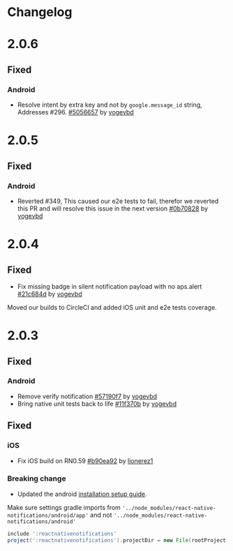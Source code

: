# Changelog
# 2.0.6
## Fixed
### Android
* Resolve intent by extra key and not by `google.message_id` string, Addresses #296.  [#5056657](https://github.com/wix/react-native-notifications/pull/358/commits/5056657a6b3041b0c272357afcded42e59b83433) by [yogevbd](https://github.com/yogevbd)

# 2.0.5
## Fixed
### Android
* Reverted #349, This caused our e2e tests to fail, therefor we reverted this PR and will resolve this issue in the next version [#0b70828](https://github.com/wix/react-native-notifications/pull/357/commits/0b70828ca3e1f4e00817a32d6327381b4605c75c) by [yogevbd](https://github.com/yogevbd)

# 2.0.4
## Fixed
* Fix missing badge in silent notification payload with no aps.alert [#21c684d](https://github.com/wix/react-native-notifications/commit/21c684dbb7f632644747fa884c1b3f2bfd87f0a5) by [yogevbd](https://github.com/yogevbd)

Moved our builds to CircleCI and added iOS unit and e2e tests coverage.

# 2.0.3

## Fixed
### Android
* Remove verify notification [#57190f7](https://github.com/wix/react-native-notifications/commit/57190f7ed239022da28f62cb6e4d04e5fd5d48d1) by [yogevbd](https://github.com/yogevbd)
* Bring native unit tests back to life [#11f370b](https://github.com/wix/react-native-notifications/commit/11f370b380c4f9dd0365cc4866114722fa70a393) by [yogevbd](https://github.com/yogevbd)

## Fixed
### iOS
* Fix iOS build on RN0.59 [#b90ea92](https://github.com/wix/react-native-notifications/commit/b90ea920b195a80bc218e15f58222af1701bf79f) by [lionerez1](https://github.com/lionerez1)

### Breaking change
* Updated the android [installation setup guide](https://github.com/wix/react-native-notifications/blob/master/docs/installation.md).

Make sure settings gradle imports from `'../node_modules/react-native-notifications/android/app'` and not `'../node_modules/react-native-notifications/android'`

```gradle
include ':reactnativenotifications'
project(':reactnativenotifications').projectDir = new File(rootProject.projectDir, '../node_modules/react-native-notifications/android/app')
```

